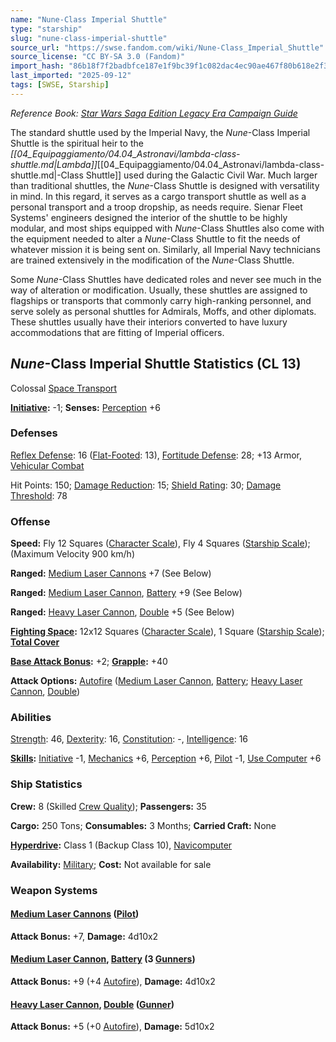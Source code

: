 ```yaml
---
name: "Nune-Class Imperial Shuttle"
type: "starship"
slug: "nune-class-imperial-shuttle"
source_url: "https://swse.fandom.com/wiki/Nune-Class_Imperial_Shuttle"
source_license: "CC BY-SA 3.0 (Fandom)"
import_hash: "86b18f7f2badbfce187e1f9bc39f1c082dac4ec90ae467f80b618e2f36a97611"
last_imported: "2025-09-12"
tags: [SWSE, Starship]
---
```

*Reference Book: [Star Wars Saga Edition Legacy Era Campaign Guide](https://swse.fandom.com/wiki/Star_Wars_Saga_Edition_Legacy_Era_Campaign_Guide)*

The standard shuttle used by the Imperial Navy, the *Nune*-Class Imperial Shuttle is the spiritual heir to the *[[04_Equipaggiamento/04.04_Astronavi/lambda-class-shuttle.md|Lambda]]*[[04_Equipaggiamento/04.04_Astronavi/lambda-class-shuttle.md|-Class Shuttle]] used during the Galactic Civil War. Much larger than traditional shuttles, the *Nune*-Class Shuttle is designed with versatility in mind. In this regard, it serves as a cargo transport shuttle as well as a personal transport and a troop dropship, as needs require. Sienar Fleet Systems' engineers designed the interior of the shuttle to be highly modular, and most ships equipped with *Nune*-Class Shuttles also come with the equipment needed to alter a *Nune*-Class Shuttle to fit the needs of whatever mission it is being sent on. Similarly, all Imperial Navy technicians are trained extensively in the modification of the *Nune*-Class Shuttle.

Some *Nune*-Class Shuttles have dedicated roles and never see much in the way of alteration or modification. Usually, these shuttles are assigned to flagships or transports that commonly carry high-ranking personnel, and serve solely as personal shuttles for Admirals, Moffs, and other diplomats. These shuttles usually have their interiors converted to have luxury accommodations that are fitting of Imperial officers.

## *Nune*-Class Imperial Shuttle Statistics (CL 13)
Colossal [Space Transport](https://swse.fandom.com/wiki/Space_Transport)

**[Initiative](https://swse.fandom.com/wiki/Initiative):** -1; **Senses:** [Perception](https://swse.fandom.com/wiki/Perception) +6
### Defenses
[Reflex Defense](https://swse.fandom.com/wiki/Reflex_Defense_(Vehicles)): 16 ([Flat-Footed](https://swse.fandom.com/wiki/Flat-Footed): 13), [Fortitude Defense](https://swse.fandom.com/wiki/Fortitude_Defense_(Vehicles)): 28; +13 Armor, [Vehicular Combat](https://swse.fandom.com/wiki/Vehicular_Combat)

Hit Points: 150; [Damage Reduction](https://swse.fandom.com/wiki/Damage_Reduction): 15; [Shield Rating](https://swse.fandom.com/wiki/Shield_Rating): 30; [Damage Threshold](https://swse.fandom.com/wiki/Damage_Threshold_(Vehicles)): 78
### Offense
**Speed:** Fly 12 Squares ([Character Scale](https://swse.fandom.com/wiki/Character_Scale)), Fly 4 Squares ([Starship Scale](https://swse.fandom.com/wiki/Starship_Scale)); (Maximum Velocity 900 km/h)

**Ranged:** [Medium Laser Cannons](https://swse.fandom.com/wiki/Medium_Laser_Cannons) +7 (See Below)

**Ranged:** [Medium Laser Cannon](https://swse.fandom.com/wiki/Medium_Laser_Cannon), [Battery](https://swse.fandom.com/wiki/Battery) +9 (See Below)

**Ranged:** [Heavy Laser Cannon](https://swse.fandom.com/wiki/Heavy_Laser_Cannon), [Double](https://swse.fandom.com/wiki/Double) +5 (See Below)

**[Fighting Space](https://swse.fandom.com/wiki/Fighting_Space):** 12x12 Squares ([Character Scale](https://swse.fandom.com/wiki/Character_Scale)), 1 Square ([Starship Scale](https://swse.fandom.com/wiki/Starship_Scale)); **[Total Cover](https://swse.fandom.com/wiki/Total_Cover)**

**[Base Attack Bonus](https://swse.fandom.com/wiki/Base_Attack_Bonus):** +2; **[Grapple](https://swse.fandom.com/wiki/Grapple):** +40

**Attack Options:** [Autofire](https://swse.fandom.com/wiki/Autofire_(Vehicle_Combat)) ([Medium Laser Cannon](https://swse.fandom.com/wiki/Medium_Laser_Cannon), [Battery](https://swse.fandom.com/wiki/Battery); [Heavy Laser Cannon](https://swse.fandom.com/wiki/Heavy_Laser_Cannon), [Double](https://swse.fandom.com/wiki/Double))
### Abilities
[Strength](https://swse.fandom.com/wiki/Strength): 46, [Dexterity](https://swse.fandom.com/wiki/Dexterity): 16, [Constitution](https://swse.fandom.com/wiki/Constitution): -, [Intelligence](https://swse.fandom.com/wiki/Intelligence): 16

**[Skills](https://swse.fandom.com/wiki/Skills):** [Initiative](https://swse.fandom.com/wiki/Initiative) -1, [Mechanics](https://swse.fandom.com/wiki/Mechanics) +6, [Perception](https://swse.fandom.com/wiki/Perception) +6, [Pilot](https://swse.fandom.com/wiki/Pilot) -1, [Use Computer](https://swse.fandom.com/wiki/Use_Computer) +6
### Ship Statistics
**Crew:** 8 (Skilled [Crew Quality](https://swse.fandom.com/wiki/Crew_Quality)); **Passengers:** 35

**Cargo:** 250 Tons; **Consumables:** 3 Months; **Carried Craft:** None

**[Hyperdrive](https://swse.fandom.com/wiki/Hyperdrive):** Class 1 (Backup Class 10), [Navicomputer](https://swse.fandom.com/wiki/Navicomputer)

**Availability:** [Military](https://swse.fandom.com/wiki/Military); **Cost:** Not available for sale
### Weapon Systems

#### **[Medium Laser Cannons](https://swse.fandom.com/wiki/Medium_Laser_Cannons) ([Pilot](https://swse.fandom.com/wiki/Pilot_(Vehicle_Combat)))**
**Attack Bonus:** +7, **Damage:** 4d10x2

#### **[Medium Laser Cannon](https://swse.fandom.com/wiki/Medium_Laser_Cannon), [Battery](https://swse.fandom.com/wiki/Battery) (3 [Gunners](https://swse.fandom.com/wiki/Gunners))**
**Attack Bonus:** +9 (+4 [Autofire](https://swse.fandom.com/wiki/Autofire_(Vehicle_Combat))), **Damage:** 4d10x2
#### **[Heavy Laser Cannon](https://swse.fandom.com/wiki/Heavy_Laser_Cannon), [Double](https://swse.fandom.com/wiki/Double) ([Gunner](https://swse.fandom.com/wiki/Gunner))**
**Attack Bonus:** +5 (+0 [Autofire](https://swse.fandom.com/wiki/Autofire_(Vehicle_Combat))), **Damage:** 5d10x2